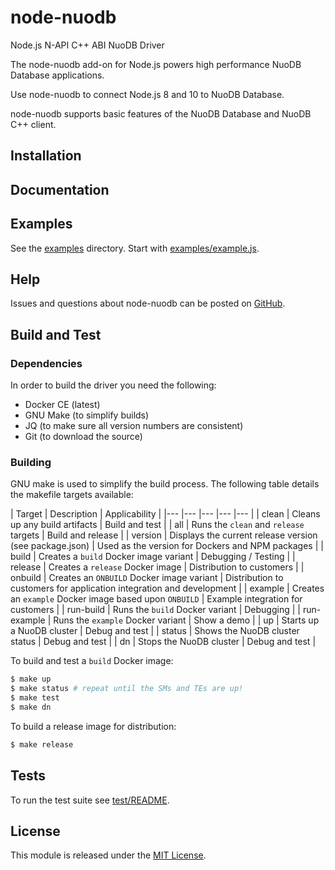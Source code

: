 # node-nuodb

Node.js N-API C++ ABI NuoDB Driver

The node-nuodb add-on for Node.js powers high performance NuoDB Database applications.

Use node-nuodb to connect Node.js 8 and 10 to NuoDB Database.

node-nuodb supports basic features of the NuoDB Database and
NuoDB C++ client.

## Installation

## Documentation

## Examples

See the [examples][30] directory.  Start with
[examples/example.js][31].

## Help

Issues and questions about node-nuodb can be posted on [GitHub][3].

## Build and Test

### Dependencies

In order to build the driver you need the following:

- Docker CE (latest)
- GNU Make (to simplify builds)
- JQ (to make sure all version numbers are consistent)
- Git (to download the source)

### Building

GNU make is used to simplify the build process. The following table details
the makefile targets available:

| Target  	|  Description 	|  Applicability 	|
|---	|---	|---	|---	|---	|
|  clean  |  Cleans up any build artifacts 	|  Build and test   |
|  all	|  Runs the `clean` and `release` targets 	|  Build and release 	|
|  version 	|  Displays the current release version (see package.json) 	|  Used as the version for Dockers and NPM packages   |
|  build 	|  Creates a `build` Docker image variant 	|  Debugging / Testing  	|
|  release	|  Creates a `release` Docker image 	|  Distribution to customers   |
|  onbuild 	|  Creates an `ONBUILD` Docker image variant 	|  Distribution to customers for application integration and development 	|
|  example 	|  Creates an `example` Docker image based upon `ONBUILD` 	|  Example integration for customers 	|
|  run-build 	|  Runs the `build` Docker variant 	|  Debugging 	|
|  run-example 	|  Runs the `example` Docker variant 	|  Show a demo 	|
|  up 	|  Starts up a NuoDB cluster 	|  Debug and test 	| 
|  status 	|  Shows the NuoDB cluster status 	|  Debug and test 	|
|  dn 	|  Stops the NuoDB cluster 	|  Debug and test 	|

To build and test a `build` Docker image:

```bash
$ make up
$ make status # repeat until the SMs and TEs are up!
$ make test
$ make dn
```

To build a release image for distribution:

```bash
$ make release
```

## Tests

To run the test suite see [test/README][34].

## License

This module is released under the [MIT License][36].

[3]: https://github.com/nuodb/node-nuodb/issues
[30]: https://github.com/nuodb/node-nuodb/blob/master/examples
[34]: https://github.com/nuodb/node-nuodb/blob/master/test/README.md
[36]: https://opensource.org/licenses/MIT
[31]: https://github.com/nuodb/node-nuodb/blob/master/examples/example.js#L1